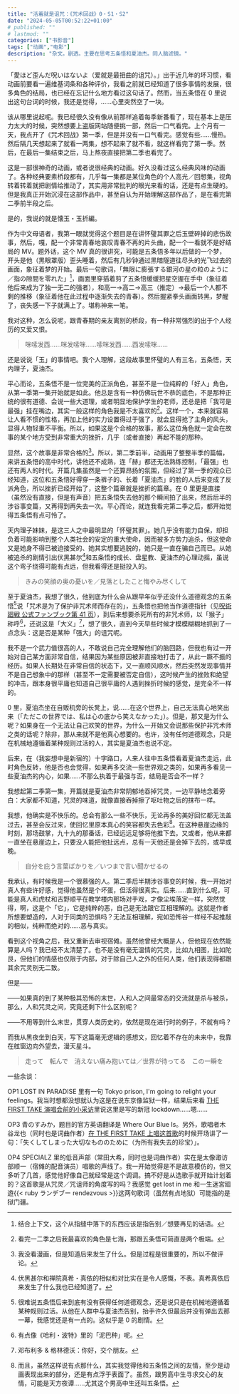 ```yaml
---
title: "活着就是诅咒：《咒术回战》0・S1・S2"
date: "2024-05-05T00:52:22+01:00"
# published: ""
# lastmod: ""
categories: ["书影音"]
tags: ["动画","电影"]
description: "杂文。剧透。主要在思考五条悟和夏油杰。同人脑滤镜。"
---
```

「愛ほど歪んだ呪いはないよ（爱就是最扭曲的诅咒）。」出于近几年的坏习惯，看动画前要看一遍维基词条和各种评价，我看之前就已经知道了很多事情的发展，很多角色的结局，也已经在忘记什么地方看过这句话了。然而，当五条悟在 0 里说出这句台词的时候，我还是觉得，……心里突然空了一块。

该从哪里说起呢。我已经很久没有像从前那样追着每季新番看了，现在基本上是压力太大的时候，突然想要上盗版网站随便挑一部，然后一口气看完。上个月有一天，我点开了《咒术回战》第一季，但是并没有一口气看完。感觉有些……慢热。然后隔几天想起来了就看一两集，想不起来了就不看，就这样看完了第一季。然后，在最后一集结束之后，马上熬夜直接把第二季也看完了。

这是一部很神奇的动画，或者说很经典的动画。好久没看过这么经典风味的动画了。各种经典要素桥段都有，几乎每一集都是某位角色的个人高光／回想集，视角转着转着就把剧情给推动了，其实用非常批判的眼光来看的话，还是有点生硬的。但是我真正开始沉浸在这部作品中，甚至自认为开始理解这部作品了，是在看完第二季前半段之后。

是的，我说的就是懐玉・玉折編。

作为中文母语者，我第一眼就觉得这个题目是在讲怀璧其罪之后玉壁碎掉的悲伤故事，然后，嘎，配一个非常青春地哀叹青春不再的片头曲，配一个一看就不是好结局的 MV。题外话，这个 MV 真的很讲究，可能是五条悟多年以后做的一个梦，开头是他（黑眼罩版）歪头睡着，然后有几秒钟通过黑暗隧道往尽头的光飞过去的画面，象征着梦的开始。最后一句歌词，「無限に膨張する銀河の星の粒のように／指の隙間を零れた」[^ginga]，画面里穿插着剪了五条悟缓缓把星空握在手中（象征着他后来成为了独一无二的强者），和高一→高二→高三（推定）→最后一个人都不剩的推移（象征着他在此过程中逐渐失去的青春）。然后握紧拳头画面转黑，梦醒了，丧失感一下子就满上了。堪称神来一笔。

我对这种，怎么说呢，跟青春期的亲友离别的桥段，有一种非常强烈的出于个人经历的又爱又恨。

> 咪嗦发西……咪发嗦咪……嗦咪发西……西发嗦咪……

还是说说「玉」的事情吧。我个人理解，这段故事里怀璧的人有三名，五条悟，天内理子，夏油杰。

平心而论，五条悟不是一位完美的正派角色，甚至不是一位纯粹的「好人」角色，从第一季第一集开始就是如此。他总是含有一种仿佛玩世不恭的底色，不是那种正统的很有道德、会说一些大道理，或者明显地保护学生的老师，还总是把「我可是最强」挂在嘴边，其实一般这样的角色我是不太喜欢的[^nanami]。这样一个，本来就容易让人看不惯的性格，再加上他的实力设置得过于强了，就会显得抢了主角的风头，显得人物轻重不平衡。所以，如果这是个合格的故事，那么这位角色就一定会在故事的某个地方受到非常重大的挫折，几乎（或者直接）再起不能的那种。

显然，这个故事是非常合格的[^manga]。所以，第二季前半，动画用了整整半季的篇幅，来讲五条悟的高中时代，讲他还不成熟，连「赫」都还无法熟练控制，「最强」也还有两人的时代。开篇几集虽然是一个还算昂扬的氛围，但经过了第一季的观众已经知道，这位和五条悟好得穿一条裤子的、长着「夏油杰」的脸的人后来变成了反派角色，所以挫折已经开始了，这整个篇章就是挫折的篇章。在 0 里更是直接（虽然没有直接，但是有声音）把五条悟失去他的那个瞬间拍了出来，然后后半的涉谷事变篇，又再得到再失去一次。平心而论，就连我看完第二季之后，都开始觉得五条悟有点可怜了。

天内理子妹妹，是这三人之中最明显的「怀璧其罪」。她几乎没有能力自保，却担负着可能影响到整个人类社会的安定的重大使命，因而被多方势力追杀，但这使命又是她身不得已被迫接受的、她其实想要逃脱的，她只是一直在骗自己而已。从她被追杀的剧情引出伏黑甚尔[^zenin]和五条悟的成长、盘星教、夏油杰的心理动摇，虽说这个弯子绕得可能有点远，但我看得还是挺投入的。

> きみの笑顔の奥の憂いを／見落としたこと悔やみ尽くして

至于夏油杰，我想了很久，他到底为什么会从跟早年似乎还没什么道德观念的五条悟[^moral]说「咒术是为了保护非咒术师而存在的」，五条悟也把他当作道德指针（见[呪術廻戦 公式ファンブック第 41 页](https://archive.org/details/20211126_20211126_0250/page/n43/mode/2up)），到后来想要杀死所有的非咒术师，以「猴子」称呼[^hp]，还说这是「大义」[^dumbledore]，想了很久，直到今天早些时候才模模糊糊地抓到了一点念头：这是否是某种「强大」的诅咒呢。

我不是一个武力值很高的人，不敢说自己完全理解他们的脑回路，但我也有过一开始对自己某方面非常自信，结果因为某些原因被非直接地打击了，从此一蹶不振的经历。如果人长期处在非常自信的状态下，又一直顺风顺水，然后突然发现事情并不是自己想象中的那样（甚至不一定需要被否定自信），这时候产生的挫败和绝望的冲击，跟本身很平庸也知道自己很平庸的人遇到挫折时候的感觉，是完全不一样的。

0 里，夏油杰坐在自贩机旁的长凳上，说……在这个世界上，自己无法真心地笑出来（「ただこの世界では、私は心の底から笑えなかった」）。但是，那又是为什么呢？如果身在一个无法让自己欢笑的世界，为什么一开始又会说那些保护非咒术师之类的话呢？除非，那从来就不是他真心想要的。也许，没有任何道德观念，只是在机械地遵循着某种规则过活的人，其实是夏油杰也说不定。

后来，在（我妄想中是新宿的）十字路口，人来人往中五条悟看着夏油杰走远，此时角色反转，他是否也会觉得，如果再多交流一些世界观之类的，如果再多看见一些夏油杰的内心，如果……不那么执着于最强与否，结局是否会不一样？

我想起第二季第一集，开篇就是夏油杰非常阴郁地吞掉咒灵，一边平静地念着旁白：大家都不知道，咒灵的味道，就像直接吞掉擦了呕吐物之后的抹布一样。

我想，他确实是不快乐的。总会有那么一些不快乐，无论再多的美好回忆都无法盖过去，甚至会反过来，使回忆里原本真心的笑容都失去色彩[^gojo]。在这种悬崖边缘的时刻，那场鼓掌，九十九的那番话，已经远远足够将他推下去。又或者，他从来都一直坐在悬崖边上，只要没人能把他扯远点，总有一天他还是会掉下去的，或早或晚。

> 自分を庇う言葉ばかりを／いつまで言い聞かせるの

我承认，有时候我是一个很慕强的人。第二季后半期涉谷事变的时候，我一开始对真人有些许好感，觉得他虽然是个坏蛋，但活得很真实。后来……直到什么呢，可能是真人和虎杖和吉野顺平在教学楼内那场对手戏，才像尘埃落定一样，突然觉得，啊，这是个「它」，它是纯粹的恶，自己是无法跟它互相理解的。这就是作者所想要塑造的，人对于同类的恐惧吗？无法互相理解，宛如恐怖谷一样经不起推敲的相似，纯粹而绝对的……恶与真实。

看到这个视角之后，我又重新去审视宿傩。虽然他曾经大概是人，但他现在依然能算是人吗？我已经不太清楚了。也不是没有毫无温情的咒灵，比如九相图，比如陀艮，但他们的情感也仅限于内部，对于除自己人之外的任何人类，他们表现得都跟其余咒灵别无二致。

但是——

——如果真的到了某种极其恐怖的末世，人和人之间最常态的交流就是杀与被杀，那么，人和咒灵之间，究竟还剩下什么区别呢？

——不用等到什么末世，贯穿人类历史的，依然是现在进行时的例子，不就有吗？

而我从黑夜坐到白天，写下这篇毫无逻辑的感想文，回忆着不存在的未来中，我靠在舷窗边向外望去，漫天星斗。

<!-- 
接下来就看你的了。永远都要在一起。要再见面哦。

要考个好初中，考个好高中，考个好大学，读研读博，当教授哦。

我们的人生，又何尝不是，每一天都浸没在高浓度的诅咒中呢。
 -->

> 走って　転んで　消えない痛み抱いては／世界が待ってる　この一瞬を

一些余谈：

OP1 LOST IN PARADISE 里有一句 Tokyo prison, I'm going to relight your feelings。我当时想都没想就认为这是在说东京像监狱一样，结果后来看 [THE FIRST TAKE 演唱会前的小采访](https://www.youtube.com/watch?v=xUgBubOTBwA)里说这里是写的新冠 lockdown……嗯……

OP3 青のすみか，题目的官方英语翻译是 Where Our Blue Is。另外，歌唱者木谷龙也（同时也是词曲作者）[在 THE FIRST TAKE 上唱这首歌](https://www.youtube.com/watch?v=i0K40f-6mLs)的时候开场讲了一句：「失くしてしまった大切なもののために（为所有我失去的珍宝）」。

OP4 SPECIALZ 里的低音声部（常田大希，同时也是词曲作者）实在是太像诹访部顺一（宿傩的配音演员）唱歌的声线了。我一开始觉得是不是故意模仿的，但又多听了几首，感觉他好像自己就经常是这个调调。搞不好是从选歌手就开始计划着的？这首歌是从咒灵／咒诅师的角度写的吗？我感觉 get lost in me 和一生迷宮廻遊{{< ruby ランデブー rendezvous >}}这两句歌词（虽然有点地狱）可能指的是狱门疆。

<!-- footnotes -->

[^ginga]: 结合上下文，这个从指缝中落下的东西应该是指告别／想要再见的话语。
[^nanami]: 看完一二季之后我最喜欢的角色是七海，那跟五条悟可简直是两个极端。
[^manga]: 我没看漫画，但是知道后来发生了什么。但是过程是很重要的，所以不做评论。
[^zenin]: 伏黑甚尔和禅院真希・真依的相似和对比实在是令人感慨，不表。真希真依后来发生了什么我也已经知道了。
[^moral]: 很难说五条悟后来到底有没有获得任何道德观念，还是说只是在机械地遵循着某种规则过活。从他在人群中与夏油杰告别，抬手许久但最后并没有弹出去那一幕，我感觉还是有一点的。这似乎是 0 的剧情。
[^hp]: 有点像《哈利・波特》里的「泥巴种」呢。
[^dumbledore]: 邓布利多 & 格林德沃：你好，交个朋友。
[^gojo]: 而且，虽然这样说有点那什么，其实我觉得他和五条悟之间的友情，至少是动画表现出来的部分，还是有点浮于表面了。虽然，跟男高中生寻求交心的友情，可能是天方夜谭……尤其这个男高中生还叫五条悟。
